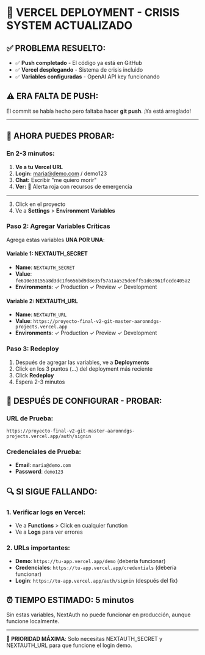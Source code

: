 # 🚀 VERCEL DEPLOYMENT - CRISIS SYSTEM ACTUALIZADO

## ✅ **PROBLEMA RESUELTO:**
- ✅ **Push completado** - El código ya está en GitHub  
- ✅ **Vercel desplegando** - Sistema de crisis incluido
- ✅ **Variables configuradas** - OpenAI API key funcionando

## ⚠️ **ERA FALTA DE PUSH:**
El commit se había hecho pero faltaba hacer **git push**. ¡Ya está arreglado!

---

## 🧪 **AHORA PUEDES PROBAR:**

### **En 2-3 minutos:**
1. **Ve a tu Vercel URL** 
2. **Login:** maria@demo.com / demo123
3. **Chat:** Escribir "me quiero morir"  
4. **Ver:** 🚨 Alerta roja con recursos de emergencia

---
3. Click en el proyecto
4. Ve a **Settings** > **Environment Variables**

### Paso 2: Agregar Variables Críticas
Agrega estas variables **UNA POR UNA**:

#### Variable 1: NEXTAUTH_SECRET
- **Name**: `NEXTAUTH_SECRET`
- **Value**: `fe610e38155a8d3dc1f6656bd9d8e35f57a1aa525de6ff51d63961fccde405a2`
- **Environments**: ✓ Production ✓ Preview ✓ Development

#### Variable 2: NEXTAUTH_URL
- **Name**: `NEXTAUTH_URL`
- **Value**: `https://proyecto-final-v2-git-master-aaronndgs-projects.vercel.app`
- **Environments**: ✓ Production ✓ Preview ✓ Development

### Paso 3: Redeploy
1. Después de agregar las variables, ve a **Deployments**
2. Click en los 3 puntos (...) del deployment más reciente
3. Click **Redeploy**
4. Espera 2-3 minutos

## 🧪 DESPUÉS DE CONFIGURAR - PROBAR:

### URL de Prueba:
```
https://proyecto-final-v2-git-master-aaronndgs-projects.vercel.app/auth/signin
```

### Credenciales de Prueba:
- **Email**: `maria@demo.com`
- **Password**: `demo123`

## 🔍 SI SIGUE FALLANDO:

### 1. Verificar logs en Vercel:
- Ve a **Functions** > Click en cualquier function
- Ve a **Logs** para ver errores

### 2. URLs importantes:
- **Demo**: `https://tu-app.vercel.app/demo` (debería funcionar)
- **Credenciales**: `https://tu-app.vercel.app/credentials` (debería funcionar)
- **Login**: `https://tu-app.vercel.app/auth/signin` (después del fix)

## ⏰ TIEMPO ESTIMADO: 5 minutos

Sin estas variables, NextAuth no puede funcionar en producción, aunque funcione localmente.

---

**🎯 PRIORIDAD MÁXIMA**: Solo necesitas NEXTAUTH_SECRET y NEXTAUTH_URL para que funcione el login demo.